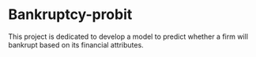 # Bankruptcy-probit
This project is dedicated to develop a model to predict whether a firm will bankrupt based on its financial attributes. 
